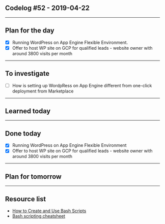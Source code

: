 ## Codelog #52 - 2019-04-22

-----

## Plan for the day
- [x] Running WordPress on App Engine Flexible Environment.
- [X] Offer to host WP site on GCP for qualified leads - website owner with around 3800 visits per month 

-----

## To investigate
- [ ] How is setting up WordpRess on App Engine different from one-click deployment from Marketplace
-----

## Learned today

-----

## Done today
- [x] Running WordPress on App Engine Flexible Environment
- [X] Offer to host WP site on GCP for qualified leads - website owner with around 3800 visits per month 

-----

## Plan for tomorrow

-----

## Resource list
- [How to Create and Use Bash Scripts]()
- [Bash scripting cheatsheet](https://devhints.io/bash)
